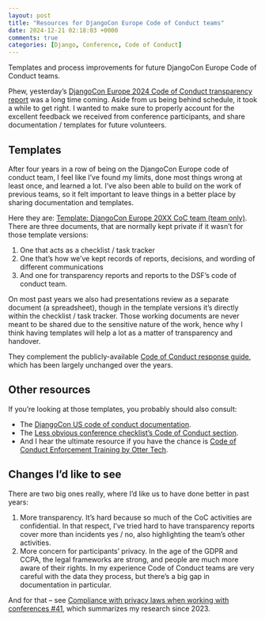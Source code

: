 ```yaml
---
layout: post
title: "Resources for DjangoCon Europe Code of Conduct teams"
date: 2024-12-21 02:18:03 +0000
comments: true
categories: [Django, Conference, Code of Conduct]
---
```


Templates and process improvements for future DjangoCon Europe Code of Conduct teams.

<!-- more -->

Phew, yesterday’s [DjangoCon Europe 2024 Code of Conduct transparency report](https://2024.djangocon.eu/information/announcements/index.html) was a long time coming. Aside from us being behind schedule, it took a while to get right. I wanted to make sure to properly account for the excellent feedback we received from conference participants, and share documentation / templates for future volunteers.

## Templates

After four years in a row of being on the DjangoCon Europe code of conduct team, I feel like I’ve found my limits, done most things wrong at least once, and learned a lot. I’ve also been able to build on the work of previous teams, so it felt important to leave things in a better place by sharing documentation and templates.

Here they are: [Template: DjangoCon Europe 20XX CoC team (team only)](https://drive.google.com/drive/folders/1Hdxi4dh6GSEfwQf-2PwdzKTvhVAYKXtP). There are three documents, that are normally kept private if it wasn’t for those template versions:

1. One that acts as a checklist / task tracker
2. One that’s how we’ve kept records of reports, decisions, and wording of different communications
3. And one for transparency reports and reports to the DSF’s code of conduct team.

On most past years we also had presentations review as a separate document (a spreadsheet), though in the template versions it’s directly within the checklist / task tracker. Those working documents are never meant to be shared due to the sensitive nature of the work, hence why I think having templates will help a lot as a matter of transparency and handover.

They complement the publicly-available [Code of Conduct response guide](https://2025.djangocon.eu/conduct/response_guide/), which has been largely unchanged over the years.

## Other resources

If you’re looking at those templates, you probably should also consult:

- The [DjangoCon US code of conduct documentation](https://djangocon.github.io/djangocon-us-docs/).
- The [Less obvious conference checklist’s Code of Conduct section](https://lessobvious.cc/#code-of-conduct-coc).
- And I hear the ultimate resource if you have the chance is [Code of Conduct Enforcement Training by Otter Tech](https://otter.technology/code-of-conduct-training/).

## Changes I’d like to see

There are two big ones really, where I’d like us to have done better in past years:

1. More transparency. It’s hard because so much of the CoC activities are confidential. In that respect, I’ve tried hard to have transparency reports cover more than incidents yes / no, also highlighting the team’s other activities.
2. More concern for participants’ privacy. In the age of the GDPR and CCPA, the legal frameworks are strong, and people are much more aware of their rights. In my experience Code of Conduct teams are very careful with the data they process, but there’s a big gap in documentation in particular.

And for that – see [Compliance with privacy laws when working with conferences #41](https://github.com/django/code-of-conduct/issues/41), which summarizes my research since 2023.
